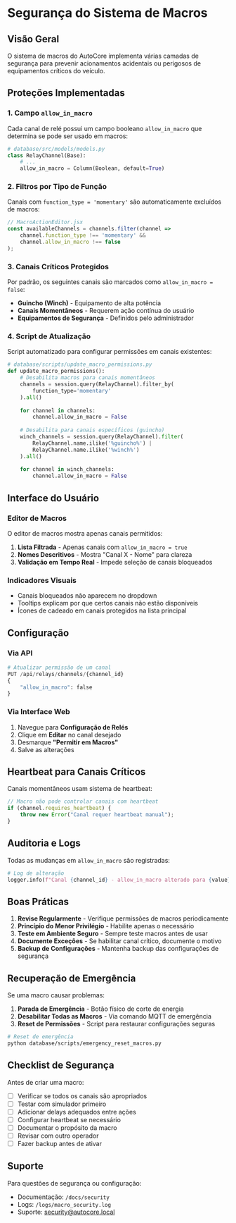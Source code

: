 # Segurança do Sistema de Macros

## Visão Geral

O sistema de macros do AutoCore implementa várias camadas de segurança para prevenir acionamentos acidentais ou perigosos de equipamentos críticos do veículo.

## Proteções Implementadas

### 1. Campo `allow_in_macro`

Cada canal de relé possui um campo booleano `allow_in_macro` que determina se pode ser usado em macros:

```python
# database/src/models/models.py
class RelayChannel(Base):
    # ...
    allow_in_macro = Column(Boolean, default=True)
```

### 2. Filtros por Tipo de Função

Canais com `function_type = 'momentary'` são automaticamente excluídos de macros:

```javascript
// MacroActionEditor.jsx
const availableChannels = channels.filter(channel => 
    channel.function_type !== 'momentary' && 
    channel.allow_in_macro !== false
);
```

### 3. Canais Críticos Protegidos

Por padrão, os seguintes canais são marcados como `allow_in_macro = false`:

- **Guincho (Winch)** - Equipamento de alta potência
- **Canais Momentâneos** - Requerem ação contínua do usuário
- **Equipamentos de Segurança** - Definidos pelo administrador

### 4. Script de Atualização

Script automatizado para configurar permissões em canais existentes:

```python
# database/scripts/update_macro_permissions.py
def update_macro_permissions():
    # Desabilita macros para canais momentâneos
    channels = session.query(RelayChannel).filter_by(
        function_type='momentary'
    ).all()
    
    for channel in channels:
        channel.allow_in_macro = False
    
    # Desabilita para canais específicos (guincho)
    winch_channels = session.query(RelayChannel).filter(
        RelayChannel.name.ilike('%guincho%') |
        RelayChannel.name.ilike('%winch%')
    ).all()
    
    for channel in winch_channels:
        channel.allow_in_macro = False
```

## Interface do Usuário

### Editor de Macros

O editor de macros mostra apenas canais permitidos:

1. **Lista Filtrada** - Apenas canais com `allow_in_macro = true`
2. **Nomes Descritivos** - Mostra "Canal X - Nome" para clareza
3. **Validação em Tempo Real** - Impede seleção de canais bloqueados

### Indicadores Visuais

- Canais bloqueados não aparecem no dropdown
- Tooltips explicam por que certos canais não estão disponíveis
- Ícones de cadeado em canais protegidos na lista principal

## Configuração

### Via API

```python
# Atualizar permissão de um canal
PUT /api/relays/channels/{channel_id}
{
    "allow_in_macro": false
}
```

### Via Interface Web

1. Navegue para **Configuração de Relés**
2. Clique em **Editar** no canal desejado
3. Desmarque **"Permitir em Macros"**
4. Salve as alterações

## Heartbeat para Canais Críticos

Canais momentâneos usam sistema de heartbeat:

```javascript
// Macro não pode controlar canais com heartbeat
if (channel.requires_heartbeat) {
    throw new Error("Canal requer heartbeat manual");
}
```

## Auditoria e Logs

Todas as mudanças em `allow_in_macro` são registradas:

```python
# Log de alteração
logger.info(f"Canal {channel_id} - allow_in_macro alterado para {value}")
```

## Boas Práticas

1. **Revise Regularmente** - Verifique permissões de macros periodicamente
2. **Princípio do Menor Privilégio** - Habilite apenas o necessário
3. **Teste em Ambiente Seguro** - Sempre teste macros antes de usar
4. **Documente Exceções** - Se habilitar canal crítico, documente o motivo
5. **Backup de Configurações** - Mantenha backup das configurações de segurança

## Recuperação de Emergência

Se uma macro causar problemas:

1. **Parada de Emergência** - Botão físico de corte de energia
2. **Desabilitar Todas as Macros** - Via comando MQTT de emergência
3. **Reset de Permissões** - Script para restaurar configurações seguras

```bash
# Reset de emergência
python database/scripts/emergency_reset_macros.py
```

## Checklist de Segurança

Antes de criar uma macro:

- [ ] Verificar se todos os canais são apropriados
- [ ] Testar com simulador primeiro
- [ ] Adicionar delays adequados entre ações
- [ ] Configurar heartbeat se necessário
- [ ] Documentar o propósito da macro
- [ ] Revisar com outro operador
- [ ] Fazer backup antes de ativar

## Suporte

Para questões de segurança ou configuração:
- Documentação: `/docs/security`
- Logs: `/logs/macro_security.log`
- Suporte: security@autocore.local